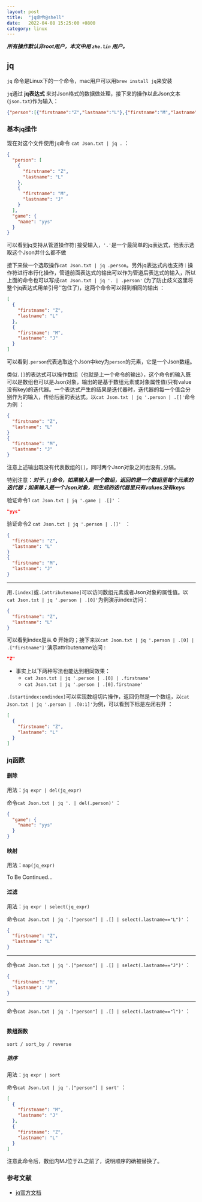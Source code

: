 ```yaml
---
layout: post
title:  "jq命令@shell"
date:   2022-04-08 15:25:00 +0800
category: linux
---
```

***所有操作默认非root用户，本文中用 `zhe.lin` 用户。***

## jq

`jq` 命令是Linux下的一个命令，mac用户可以用`brew install jq`来安装

`jq`通过 **jq表达式** 来对Json格式的数据做处理，接下来的操作以此Json文本(`json.txt`)作为输入：

```json
{"person":[{"firstname":"Z","lastname":"L"},{"firstname":"M","lastname":"J"}],"game":{"name":"yys"}}
```

### 基本jq操作

现在对这个文件使用`jq`命令 `cat Json.txt | jq .` ：

```json
{
  "person": [
    {
      "firstname": "Z",
      "lastname": "L"
    },
    {
      "firstname": "M",
      "lastname": "J"
    }
  ],
  "game": {
    "name": "yys"
  }
}
```

可以看到jq支持从管道操作符`|`接受输入，`'.'`是一个最简单的jq表达式，他表示选取这个Json并什么都不做

接下来做一个选取操作`cat Json.txt | jq .person`。另外jq表达式内也支持`｜`操作符进行串行化操作，管道前面表达式的输出可以作为管道后表达式的输入，所以上面的命令也可以写成`cat Json.txt | jq '. | .person'` (为了防止歧义这里将整个jq表达式用单引号''包住了)，这两个命令可以得到相同的输出 ：
```json
[
  {
    "firstname": "Z",
    "lastname": "L"
  },
  {
    "firstname": "M",
    "lastname": "J"
  }
]
```
可以看到`.person`代表选取这个Json中key为`person`的元素，它是一个Json数组。

类似`.[]`的表达式可以操作数组（也就是上一个命令的输出），这个命令的输入既可以是数组也可以是Json对象，输出的是基于数组元素或对象属性值(只有value没有key)的迭代器。一个表达式产生的结果是迭代器时，迭代器的每一个值会分别作为的输入，传给后面的表达式。以`cat Json.txt | jq '.person | .[]'`命令为例 ：

```json
{
  "firstname": "Z",
  "lastname": "L"
}
{
  "firstname": "M",
  "lastname": "J"
}
```

注意上述输出既没有代表数组的`[]`，同时两个Json对象之间也没有`,`分隔。

特别注意：***对于`.[]`命令，如果输入是一个数组，返回的是一个数组里每个元素的迭代器；如果输入是一个Json对象，则生成的迭代器里只有values没有keys***

验证命令1 `cat Json.txt | jq '.game | .[]'` ：
```json
"yys"
```
验证命令2 `cat Json.txt | jq '.person | .[]' ` ：
```json
{
  "firstname": "Z",
  "lastname": "L"
}
{
  "firstname": "M",
  "lastname": "J"
}
```

---

用`.[index]`或`.[attributename]`可以访问数组元素或者Json对象的属性值。以`cat Json.txt | jq '.person | .[0]'`为例演示index访问：

```json
{
  "firstname": "Z",
  "lastname": "L"
}
```

可以看到index是从 **0** 开始的；接下来以`cat Json.txt | jq '.person | .[0] | .["firstname"]'`演示attributename访问 :

```json
"Z"
```

- 事实上以下两种写法也能达到相同效果：
    - `cat Json.txt | jq '.person | .[0] | .firstname'`
    - `cat Json.txt | jq '.person | .[0].firstname'`

`.[startindex:endindex]`可以实现数组切片操作，返回仍然是一个数组，以`cat Json.txt | jq '.person | .[0:1]'`为例，可以看到下标是左闭右开 ：
```json
[
  {
    "firstname": "Z",
    "lastname": "L"
  }
]
```

### jq函数

#### 删除
用法：`jq expr | del(jq_expr)`

命令`cat Json.txt | jq '. | del(.person)'` ：
```json
{
  "game": {
    "name": "yys"
  }
}
```

#### 映射
用法：`map(jq_expr)`

To Be Continued...

#### 过滤
用法：`jq expr | select(jq_expr)`

命令`cat Json.txt | jq '.["person"] | .[] | select(.lastname=="L")'` ：

```json
{
  "firstname": "Z",
  "lastname": "L"
}
```

---

命令`cat Json.txt | jq '.["person"] | .[] | select(.lastname=="J")'` ：

```json
{
  "firstname": "M",
  "lastname": "J"
}
```

---

命令`cat Json.txt | jq '.["person"] | .[] | select(.lastname=="l")'` ：
```json

```
#### 数组函数
`sort / sort_by / reverse`
##### 排序
用法：`jq expr | sort`

命令`cat Json.txt | jq '.["person"] | sort'` ：

```json
[
  {
    "firstname": "M",
    "lastname": "J"
  },
  {
    "firstname": "Z",
    "lastname": "L"
  }
]
```

注意此命令后，数组内MJ位于ZL之前了，说明顺序的确被替换了。

### 参考文献
- [jq官方文档](https://stedolan.github.io/jq/manual/#Builtinoperatorsandfunctions)